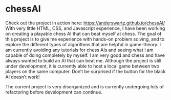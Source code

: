 # chessAI
Check out the project in action here: https://anderswartz.github.io/chessAI/
 With very little HTML, CSS, and Javascript experience, I have been working on creating a playable chess AI that can beat myself at chess. The goal of this project is to give me experience with hands-on problem solving, and to explore the different types of algorithms that are helpful in game-theory. I am currently avoiding any tutorials for chess AIs and seeing what I am capable of doing completely by myself. I am very good and chess and have always wanted to build an AI that can beat me. Although the project is still under development, it is currently able to host a local game between two players on the same computer. Don’t be surprised if the button for the black AI doesn’t work!

The current project is very disorganized and is currently undergoing lots of refactoring before development can continue.
